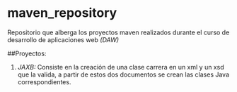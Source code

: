 # maven_repository

Repositorio que alberga los proyectos maven realizados durante el curso de desarrollo de aplicaciones web _(DAW)_

##Proyectos:
1. _JAXB:_ Consiste en la creación de una clase carrera en un xml y un xsd que la valida, a partir de estos dos documentos se crean las clases Java correspondientes.
